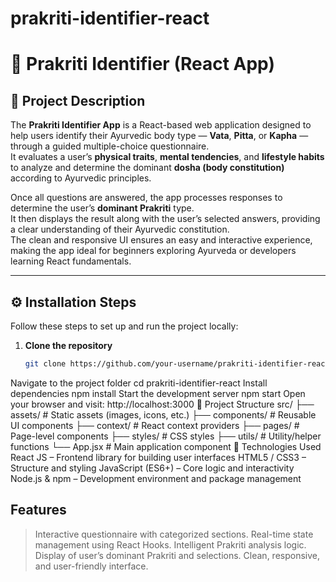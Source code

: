 # prakriti-identifier-react

# 🌿 Prakriti Identifier (React App)

## 📖 Project Description

The **Prakriti Identifier App** is a React-based web application designed to help users identify their Ayurvedic body type — **Vata**, **Pitta**, or **Kapha** — through a guided multiple-choice questionnaire.  
It evaluates a user’s **physical traits**, **mental tendencies**, and **lifestyle habits** to analyze and determine the dominant **dosha (body constitution)** according to Ayurvedic principles.

Once all questions are answered, the app processes responses to determine the user’s **dominant Prakriti** type.  
It then displays the result along with the user’s selected answers, providing a clear understanding of their Ayurvedic constitution.  
The clean and responsive UI ensures an easy and interactive experience, making the app ideal for beginners exploring Ayurveda or developers learning React fundamentals.

---

## ⚙️ Installation Steps

Follow these steps to set up and run the project locally:

1. **Clone the repository**
   ```bash
   git clone https://github.com/your-username/prakriti-identifier-react.git
Navigate to the project folder
cd prakriti-identifier-react
Install dependencies
npm install
Start the development server
npm start
Open your browser and visit:
http://localhost:3000
🧩 Project Structure
src/
├── assets/         # Static assets (images, icons, etc.)
├── components/     # Reusable UI components
├── context/        # React context providers
├── pages/          # Page-level components
├── styles/         # CSS styles
├── utils/          # Utility/helper functions
└── App.jsx         # Main application component
🧠 Technologies Used
React JS – Frontend library for building user interfaces
HTML5 / CSS3 – Structure and styling
JavaScript (ES6+) – Core logic and interactivity
Node.js & npm – Development environment and package management

## Features

> Interactive questionnaire with categorized sections.
> Real-time state management using React Hooks.
> Intelligent Prakriti analysis logic.
> Display of user’s dominant Prakriti and selections.
> Clean, responsive, and user-friendly interface.

